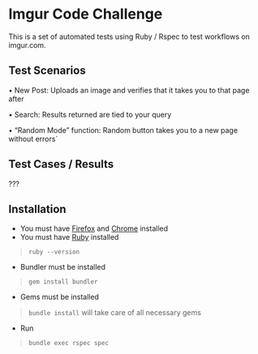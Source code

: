 # Imgur Code Challenge
This is a set of automated tests using Ruby / Rspec to test workflows on imgur.com.

## Test Scenarios

• New Post: Uploads an image and verifies that it takes you to that page after

• Search: Results returned are tied to your query

• “Random Mode” function: Random button takes you to a new page without errors`

## Test Cases / Results

???

## Installation

* You must have [Firefox](https://www.mozilla.org/en-US/firefox/) and [Chrome](https://www.google.com/chrome/) installed
* You must have [Ruby](http://rubyinstaller.org/downloads/) installed
> ```ruby --version```

* Bundler must be installed
> ```gem install bundler```

* Gems must be installed
> ```bundle install``` will take care of all necessary gems

* Run 
> ```bundle exec rspec spec```
